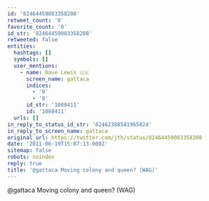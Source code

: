 ```yaml
---
id: '82464459083358208'
retweet_count: '0'
favorite_count: '0'
id_str: '82464459083358208'
retweeted: false
entities:
  hashtags: []
  symbols: []
  user_mentions:
    - name: Dave Lewis 🇺🇦
      screen_name: gattaca
      indices:
        - '0'
        - '8'
      id_str: '1088411'
      id: '1088411'
  urls: []
in_reply_to_status_id_str: '82462388581965824'
in_reply_to_screen_name: gattaca
original_url: https://twitter.com/jth/status/82464459083358208
date: '2011-06-19T15:07:13.000Z'
sitemap: false
robots: noindex
reply: true
title: '@gattaca Moving colony and queen? (WAG)'
---
```


@gattaca Moving colony and queen? (WAG)